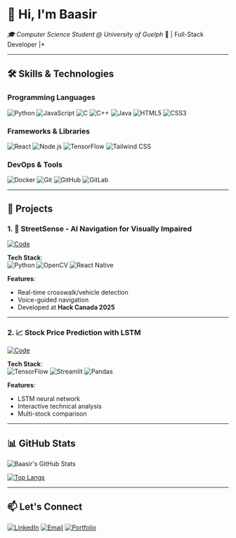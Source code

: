 # 👋 Hi, I'm Baasir
*🎓 Computer Science Student @ University of Guelph* 🚀 | Full-Stack Developer |*

---
## 🛠️ **Skills & Technologies**
### **Programming Languages**
![Python](https://img.shields.io/badge/Python-3776AB?logo=python&logoColor=white)
![JavaScript](https://img.shields.io/badge/JavaScript-F7DF1E?logo=javascript&logoColor=black)
![C](https://img.shields.io/badge/C-A8B9CC?logo=c&logoColor=white)
![C++](https://img.shields.io/badge/C++-00599C?logo=c%2B%2B&logoColor=white)
![Java](https://img.shields.io/badge/Java-007396?logo=java&logoColor=white)
![HTML5](https://img.shields.io/badge/HTML5-E34F26?logo=html5&logoColor=white)
![CSS3](https://img.shields.io/badge/CSS3-1572B6?logo=css3&logoColor=white)

### **Frameworks & Libraries**
![React](https://img.shields.io/badge/React-61DAFB?logo=react&logoColor=black)
![Node.js](https://img.shields.io/badge/Node.js-339933?logo=node.js&logoColor=white)
![TensorFlow](https://img.shields.io/badge/TensorFlow-FF6F00?logo=tensorflow&logoColor=white)
![Tailwind CSS](https://img.shields.io/badge/Tailwind_CSS-06B6D4?logo=tailwind-css&logoColor=white)

### **DevOps & Tools**
![Docker](https://img.shields.io/badge/Docker-2496ED?logo=docker&logoColor=white)
![Git](https://img.shields.io/badge/Git-F05032?logo=git&logoColor=white)
![GitHub](https://img.shields.io/badge/GitHub-181717?logo=github&logoColor=white)
![GitLab](https://img.shields.io/badge/GitLab-FCA121?logo=gitlab&logoColor=white)

---

## 🌟 **Projects**

### 1. 🦯 **StreetSense** - AI Navigation for Visually Impaired
[![Code](https://img.shields.io/badge/Code-GitHub-181717?logo=github)](https://github.com/ElijahDAF/streetsense)

**Tech Stack**:  
![Python](https://img.shields.io/badge/-Python-3776AB?logo=python) 
![OpenCV](https://img.shields.io/badge/-OpenCV-5C3EE8?logo=opencv) 
![React Native](https://img.shields.io/badge/-React_Native-61DAFB?logo=react)

**Features**:
- Real-time crosswalk/vehicle detection
- Voice-guided navigation
- Developed at **Hack Canada 2025**

---

### 2. 📈 **Stock Price Prediction with LSTM**
[![Code](https://img.shields.io/badge/Code-GitHub-181717?logo=github)](https://github.com/baasirishfaq/stock-prediction)

**Tech Stack**:  
![TensorFlow](https://img.shields.io/badge/-TensorFlow-FF6F00?logo=tensorflow) 
![Streamlit](https://img.shields.io/badge/-Streamlit-FF4B4B?logo=streamlit) 
![Pandas](https://img.shields.io/badge/-Pandas-150458?logo=pandas)

**Features**:
- LSTM neural network
- Interactive technical analysis
- Multi-stock comparison

---

## 📊 **GitHub Stats**
![Baasir's GitHub Stats](https://github-readme-stats.vercel.app/api?username=baasirishfaq&show_icons=true&theme=radical)

[![Top Langs](https://github-readme-stats.vercel.app/api/top-langs/?username=baasirishfaq&layout=compact&theme=radical)](https://github.com/baasirishfaq)

---

## 📫 **Let's Connect**
[![LinkedIn](https://img.shields.io/badge/LinkedIn-Connect-%230A66C2?logo=linkedin)](https://linkedin.com/in/baasirishfaq)
[![Email](https://img.shields.io/badge/Email-Contact-%23D14836?logo=gmail)](mailto:bishfaq@uoguelph.ca)
[![Portfolio](https://img.shields.io/badge/🚀_Portfolio-Visit-%23FF4088?logo=vercel&logoColor=white&style=for-the-badge)](https://baasirishfaq.github.io)
